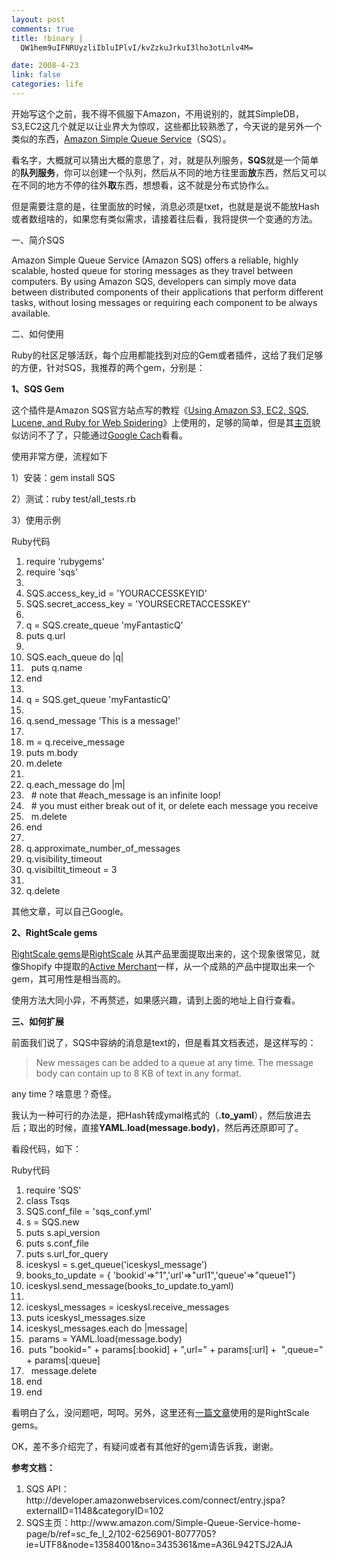 ```yaml
--- 
layout: post
comments: true
title: !binary |
  QW1hem9uIFNRUyzliIbluIPlvI/kvZzkuJrkuI3lho3otLnlv4M=

date: 2008-4-23
link: false
categories: life
---
```

<p>开始写这个之前，我不得不佩服下Amazon，不用说别的，就其SimpleDB，S3,EC2这几个就足以让业界大为惊叹，这些都比较熟悉了，今天说的是另外一个类似的东西，<a href="http://www.amazon.com/Simple-Queue-Service-home-page/b/ref=sc_fe_l_2/102-6256901-8077705?ie=UTF8&amp;node=13584001&amp;no=3435361&amp;me=A36L942TSJ2AJA">Amazon Simple Queue Service</a>（SQS）。</p>
<p>看名字，大概就可以猜出大概的意思了，对，就是队列服务，<strong>SQS</strong>就是一个简单的<strong>队列服务</strong>，你可以创建一个队列，然后从不同的地方往里面<strong>放</strong>东西，然后又可以在不同的地方不停的往外<strong>取</strong>东西，想想看，这不就是分布式协作么。</p>
<p>但是需要注意的是，往里面放的时候，消息必须是txet，也就是是说不能放Hash或者数组啥的，如果您有类似需求，请接着往后看，我将提供一个变通的方法。</p>
<p>一、简介SQS</p>
<p>Amazon Simple Queue Service (Amazon SQS) offers a reliable, highly scalable, hosted queue for storing messages as they travel between computers. By using Amazon SQS, developers can simply move data between distributed components of their applications that perform different tasks, without losing messages or requiring each component to be always available.</p>
<p>二、如何使用</p>
<p>Ruby的社区足够活跃，每个应用都能找到对应的Gem或者插件，这给了我们足够的方便，针对SQS，我推荐的两个gem，分别是：</p>
<p><strong>1、SQS Gem<br />
</strong></p>
<p>这个插件是Amazon SQS官方站点写的教程《<a href="http://developer.amazonwebservices.com/connect/entry.jspa?externalID=1182">Using Amazon S3, EC2, SQS, Lucene, and Ruby for Web Spidering</a>》上使用的，足够的简单，但是其<a href="http://rubyforge.org/projects/sqs/">主页</a>貌似访问不了了，只能通过<a href="http://203.208.35.101/search?q=cache:4BF5qfnmG-oJ:sqs.rubyforge.org/+sqs+ruby&amp;hl=zh-CN&amp;ct=clnk&amp;cd=1&amp;gl=cn&amp;st_usg=ALhdy28JOtHb5qDHNlfaKBIxo1tvsqKpDA">Google Cach</a>看看。</p>
<p>使用非常方便，流程如下</p>
<p>1）安装：gem install SQS</p>
<p>2）测试：ruby test/all_tests.rb</p>
<p>3）使用示例
<div class="codeText">
<div class="codeHead">Ruby代码</div>
<ol start="1" class="dp-rb">
    <li class="alt"><span><span>require&nbsp;</span><span class="string">'rubygems'</span><span>&nbsp;&nbsp;</span></span></li>
    <li class=""><span>require&nbsp;<span class="string">'sqs'</span><span>&nbsp;&nbsp;</span></span></li>
    <li class="alt"><span>&nbsp;&nbsp;</span></li>
    <li class=""><span>SQS.access_key_id&nbsp;=&nbsp;<span class="string">'YOURACCESSKEYID'</span><span>&nbsp;&nbsp;</span></span></li>
    <li class="alt"><span>SQS.secret_access_key&nbsp;=&nbsp;<span class="string">'YOURSECRETACCESSKEY'</span><span>&nbsp;&nbsp;</span></span></li>
    <li class=""><span>&nbsp;&nbsp;</span></li>
    <li class="alt"><span>q&nbsp;=&nbsp;SQS.create_queue&nbsp;<span class="string">'myFantasticQ'</span><span>&nbsp;&nbsp;</span></span></li>
    <li class=""><span>puts&nbsp;q.url&nbsp;&nbsp;</span></li>
    <li class="alt"><span>&nbsp;&nbsp;</span></li>
    <li class=""><span>SQS.each_queue&nbsp;<span class="keyword">do</span><span>&nbsp;|q|&nbsp;&nbsp;</span></span></li>
    <li class="alt"><span>&nbsp;&nbsp;puts&nbsp;q.name&nbsp;&nbsp;</span></li>
    <li class=""><span><span class="keyword">end</span><span>&nbsp;&nbsp;</span></span></li>
    <li class="alt"><span>&nbsp;&nbsp;</span></li>
    <li class=""><span>q&nbsp;=&nbsp;SQS.get_queue&nbsp;<span class="string">'myFantasticQ'</span><span>&nbsp;&nbsp;</span></span></li>
    <li class="alt"><span>&nbsp;&nbsp;</span></li>
    <li class=""><span>q.send_message&nbsp;<span class="string">'This&nbsp;is&nbsp;a&nbsp;message!'</span><span>&nbsp;&nbsp;</span></span></li>
    <li class="alt"><span>&nbsp;&nbsp;</span></li>
    <li class=""><span>m&nbsp;=&nbsp;q.receive_message&nbsp;&nbsp;</span></li>
    <li class="alt"><span>puts&nbsp;m.body&nbsp;&nbsp;</span></li>
    <li class=""><span>m.delete&nbsp;&nbsp;</span></li>
    <li class="alt"><span>&nbsp;&nbsp;</span></li>
    <li class=""><span>q.each_message&nbsp;<span class="keyword">do</span><span>&nbsp;|m|&nbsp;&nbsp;</span></span></li>
    <li class="alt"><span>&nbsp;&nbsp;<span class="comment">#&nbsp;note&nbsp;that&nbsp;#each_message&nbsp;is&nbsp;an&nbsp;infinite&nbsp;loop!</span><span>&nbsp;&nbsp;</span></span></li>
    <li class=""><span>&nbsp;&nbsp;<span class="comment">#&nbsp;you&nbsp;must&nbsp;either&nbsp;break&nbsp;out&nbsp;of&nbsp;it,&nbsp;or&nbsp;delete&nbsp;each&nbsp;message&nbsp;you&nbsp;receive</span><span>&nbsp;&nbsp;</span></span></li>
    <li class="alt"><span>&nbsp;&nbsp;m.delete&nbsp;&nbsp;</span></li>
    <li class=""><span><span class="keyword">end</span><span>&nbsp;&nbsp;</span></span></li>
    <li class="alt"><span>&nbsp;&nbsp;</span></li>
    <li class=""><span>q.approximate_number_of_messages&nbsp;&nbsp;</span></li>
    <li class="alt"><span>q.visibility_timeout&nbsp;&nbsp;</span></li>
    <li class=""><span>q.visibiltit_timeout&nbsp;=&nbsp;3&nbsp;&nbsp;</span></li>
    <li class="alt"><span>&nbsp;&nbsp;</span></li>
    <li class=""><span>q.delete&nbsp;&nbsp;</span></li>
</ol>
</div>
其他文章，可以自己Google。</p>
<p><strong>2、RightScale gems</strong></p>
<p><a href="http://rightaws.rubyforge.org/">RightScale gems</a>是<a href="http://www.rightscale.com/">RightScale</a> 从其产品里面提取出来的，这个现象很常见，就像Shopify 中提取的<a href="http://iceskysl.1sters.com/?action=show&amp;id=226">Active Merchant</a>一样，从一个成熟的产品中提取出来一个gem，其可用性是相当高的。</p>
<p>使用方法大同小异，不再赘述，如果感兴趣，请到上面的地址上自行查看。</p>
<p><strong>三、如何扩展</strong></p>
<p>前面我们说了，SQS中容纳的消息是text的，但是看其文档表述，是这样写的：</p>
<blockquote>
<p>New messages can be added to a queue at any time. The message body can contain up to 8 KB of text in any format.</p>
</blockquote>
<p>any time？啥意思？奇怪。</p>
<p>我认为一种可行的办法是，把Hash转成ymal格式的（<strong>.to_yaml</strong>），然后放进去后；取出的时候，直接<strong>YAML.load(message.body)</strong>，然后再还原即可了。</p>
<p>看段代码，如下：</p>
<p>
<div class="codeText">
<div class="codeHead">Ruby代码</div>
<ol start="1" class="dp-rb">
    <li class="alt"><span><span>require&nbsp;</span><span class="string">'SQS'</span><span>&nbsp;&nbsp;</span></span></li>
    <li class=""><span><span class="keyword">class</span><span>&nbsp;Tsqs&nbsp;&nbsp;</span></span></li>
    <li class="alt"><span>SQS.conf_file&nbsp;=&nbsp;<span class="string">'sqs_conf.yml'</span><span>&nbsp;&nbsp;</span></span></li>
    <li class=""><span>s&nbsp;=&nbsp;SQS.<span class="keyword">new</span><span>&nbsp;&nbsp;</span></span></li>
    <li class="alt"><span>puts&nbsp;s.api_version&nbsp;&nbsp;</span></li>
    <li class=""><span>puts&nbsp;s.conf_file&nbsp;&nbsp;</span></li>
    <li class="alt"><span>puts&nbsp;s.url_for_query&nbsp;&nbsp;</span></li>
    <li class=""><span>iceskysl&nbsp;=&nbsp;s.get_queue(<span class="string">'iceskysl_message'</span><span>)&nbsp;&nbsp;</span></span></li>
    <li class="alt"><span>books_to_update&nbsp;=&nbsp;{&nbsp;<span class="string">'bookid'</span><span>=&gt;</span><span class="string">&quot;1&quot;</span><span>,</span><span class="string">'url'</span><span>=&gt;</span><span class="string">&quot;url1&quot;</span><span>,</span><span class="string">'queue'</span><span>=&gt;</span><span class="string">&quot;queue1&quot;</span><span>}&nbsp;&nbsp;</span></span></li>
    <li class=""><span>iceskysl.send_message(books_to_update.to_yaml)&nbsp;&nbsp;</span></li>
    <li class="alt"><span>&nbsp;&nbsp;</span></li>
    <li class=""><span>iceskysl_messages&nbsp;=&nbsp;iceskysl.receive_messages&nbsp;&nbsp;</span></li>
    <li class="alt"><span>puts&nbsp;iceskysl_messages.size&nbsp;&nbsp;</span></li>
    <li class=""><span>iceskysl_messages.<span class="keyword">each</span><span>&nbsp;</span><span class="keyword">do</span><span>&nbsp;|message|&nbsp;&nbsp;</span></span></li>
    <li class="alt"><span>&nbsp;params&nbsp;=&nbsp;YAML.load(message.body)&nbsp;&nbsp;</span></li>
    <li class=""><span>&nbsp;puts&nbsp;<span class="string">&quot;bookid=&quot;</span><span>&nbsp;+&nbsp;params[</span><span class="symbol">:bookid</span><span>]&nbsp;+&nbsp;</span><span class="string">&quot;,url=&quot;</span><span>&nbsp;+&nbsp;params[</span><span class="symbol">:url</span><span>]&nbsp;+&nbsp;&nbsp;</span><span class="string">&quot;,queue=&quot;</span><span>&nbsp;+&nbsp;params[</span><span class="symbol">:queue</span><span>]&nbsp;&nbsp;</span></span></li>
    <li class="alt"><span>&nbsp;&nbsp;message.delete&nbsp;&nbsp;</span></li>
    <li class=""><span><span class="keyword">end</span><span>&nbsp;&nbsp;</span></span></li>
    <li class="alt"><span><span class="keyword">end</span><span>&nbsp;&nbsp;</span></span></li>
</ol>
</div>
看明白了么，没问题吧，呵呵。另外，这里还有<a href="http://blog.teksol.info/2008/1/18/using-sqs-and-s3-to-decouple-image-resizing-from-uploading">一篇文章</a>使用的是RightScale gems。</p>
<p>OK，差不多介绍完了，有疑问或者有其他好的gem请告诉我，谢谢。</p>
<p><strong>参考文档：</strong></p>
<ol>
    <li>SQS API：http://developer.amazonwebservices.com/connect/entry.jspa?externalID=1148&amp;categoryID=102</li>
    <li>SQS主页：http://www.amazon.com/Simple-Queue-Service-home-page/b/ref=sc_fe_l_2/102-6256901-8077705?ie=UTF8&amp;node=13584001&amp;no=3435361&amp;me=A36L942TSJ2AJA</li>
</ol>
<p>&nbsp;</p>
